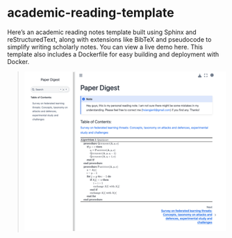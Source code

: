 # academic-reading-template

Here’s an academic reading notes template built using Sphinx and reStructuredText, along with extensions like BibTeX and pseudocode to simplify writing scholarly notes. You can view a live demo here. This template also includes a Dockerfile for easy building and deployment with Docker.

> ![alt text](image.png)
